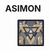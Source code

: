# ASIMON

<figure><img src="../../.gitbook/assets/ASIMON.png" alt=""><figcaption></figcaption></figure>

